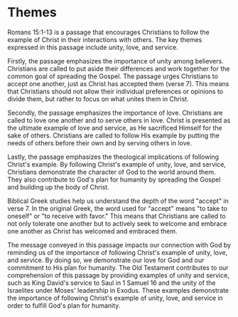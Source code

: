 # Themes

Romans 15:1-13 is a passage that encourages Christians to follow the example of Christ in their interactions with others. The key themes expressed in this passage include unity, love, and service.

Firstly, the passage emphasizes the importance of unity among believers. Christians are called to put aside their differences and work together for the common goal of spreading the Gospel. The passage urges Christians to accept one another, just as Christ has accepted them (verse 7). This means that Christians should not allow their individual preferences or opinions to divide them, but rather to focus on what unites them in Christ.

Secondly, the passage emphasizes the importance of love. Christians are called to love one another and to serve others in love. Christ is presented as the ultimate example of love and service, as He sacrificed Himself for the sake of others. Christians are called to follow His example by putting the needs of others before their own and by serving others in love.

Lastly, the passage emphasizes the theological implications of following Christ's example. By following Christ's example of unity, love, and service, Christians demonstrate the character of God to the world around them. They also contribute to God's plan for humanity by spreading the Gospel and building up the body of Christ.

Biblical Greek studies help us understand the depth of the word "accept" in verse 7. In the original Greek, the word used for "accept" means "to take to oneself" or "to receive with favor." This means that Christians are called to not only tolerate one another but to actively seek to welcome and embrace one another as Christ has welcomed and embraced them.

The message conveyed in this passage impacts our connection with God by reminding us of the importance of following Christ's example of unity, love, and service. By doing so, we demonstrate our love for God and our commitment to His plan for humanity. The Old Testament contributes to our comprehension of this passage by providing examples of unity and service, such as King David's service to Saul in 1 Samuel 16 and the unity of the Israelites under Moses' leadership in Exodus. These examples demonstrate the importance of following Christ's example of unity, love, and service in order to fulfill God's plan for humanity.

